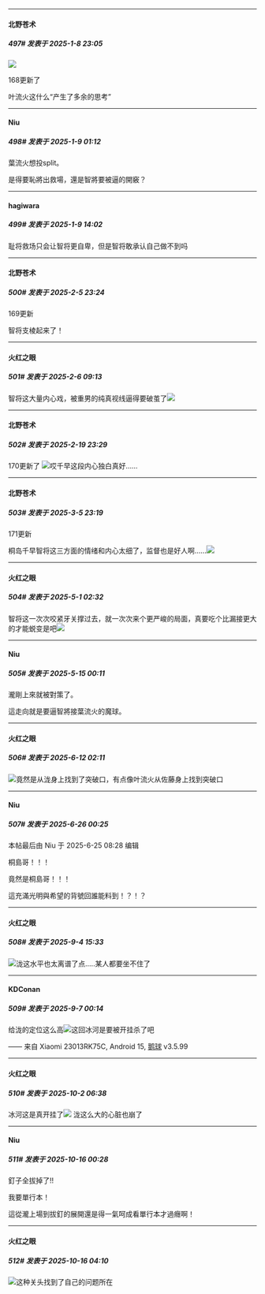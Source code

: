﻿
*****

####  北野苍术  
##### 497#       发表于 2025-1-8 23:05

<img src="https://static.saraba1st.com/image/smiley/face2017/037.png" referrerpolicy="no-referrer">

168更新了

叶流火这什么“产生了多余的思考”


*****

####  Niu  
##### 498#       发表于 2025-1-9 01:12

葉流火想投split。

是得要恥將出救場，還是智將要被逼的開竅？


*****

####  hagiwara  
##### 499#       发表于 2025-1-9 14:02

耻将救场只会让智将更自卑，但是智将敢承认自己做不到吗

*****

####  北野苍术  
##### 500#       发表于 2025-2-5 23:24

169更新

智将支棱起来了！


*****

####  火红之眼  
##### 501#       发表于 2025-2-6 09:13

智将这大量内心戏，被重男的纯真视线逼得要破茧了<img src="https://static.saraba1st.com/image/smiley/face2017/072.png" referrerpolicy="no-referrer">

*****

####  北野苍术  
##### 502#       发表于 2025-2-19 23:29

170更新了
<img src="https://static.saraba1st.com/image/smiley/face2017/139.png" referrerpolicy="no-referrer">哎千早这段内心独白真好……

*****

####  北野苍术  
##### 503#       发表于 2025-3-5 23:19

171更新

桐岛千早智将这三方面的情绪和内心太细了，监督也是好人啊……<img src="https://static.saraba1st.com/image/smiley/face2017/139.png" referrerpolicy="no-referrer">

*****

####  火红之眼  
##### 504#       发表于 2025-5-1 02:32

智将这一次次咬紧牙关撑过去，就一次次来个更严峻的局面，真要吃个比漏接更大的才能蜕变是吧<img src="https://static.stage1st.com/image/smiley/face2017/003.png" referrerpolicy="no-referrer">

*****

####  Niu  
##### 505#       发表于 2025-5-15 00:11

瀧剛上來就被對策了。

這走向就是要逼智將接葉流火的魔球。

*****

####  火红之眼  
##### 506#       发表于 2025-6-12 02:11

<img src="https://static.stage1st.com/image/smiley/face2017/018.png" referrerpolicy="no-referrer">竟然是从泷身上找到了突破口，有点像叶流火从佐藤身上找到突破口

*****

####  Niu  
##### 507#       发表于 2025-6-26 00:25

 本帖最后由 Niu 于 2025-6-25 08:28 编辑 

桐島哥！！！

竟然是桐島哥！！！

這充滿光明與希望的背號回誰能料到！？！？

*****

####  火红之眼  
##### 508#       发表于 2025-9-4 15:33

<img src="https://static.stage1st.com/image/smiley/face2017/001.png" referrerpolicy="no-referrer">泷这水平也太离谱了点.....某人都要坐不住了


*****

####  KDConan  
##### 509#       发表于 2025-9-7 00:14

给泷的定位这么高<img src="https://static.stage1st.com/image/smiley/face2017/025.png" referrerpolicy="no-referrer">这回冰河是要被开挂杀了吧

—— 来自 Xiaomi 23013RK75C, Android 15, [鹅球](https://www.pgyer.com/GcUxKd4w) v3.5.99

*****

####  火红之眼  
##### 510#       发表于 2025-10-2 06:38

冰河这是真开挂了<img src="https://static.stage1st.com/image/smiley/face2017/003.png" referrerpolicy="no-referrer">
泷这么大的心脏也崩了

*****

####  Niu  
##### 511#       发表于 2025-10-16 00:28

釘子全拔掉了!!

我要單行本！

這從瀧上場到拔釘的展開還是得一氣呵成看單行本才過癮啊！


*****

####  火红之眼  
##### 512#       发表于 2025-10-16 04:10

<img src="https://static.stage1st.com/image/smiley/face2017/139.png" referrerpolicy="no-referrer">这种关头找到了自己的问题所在

